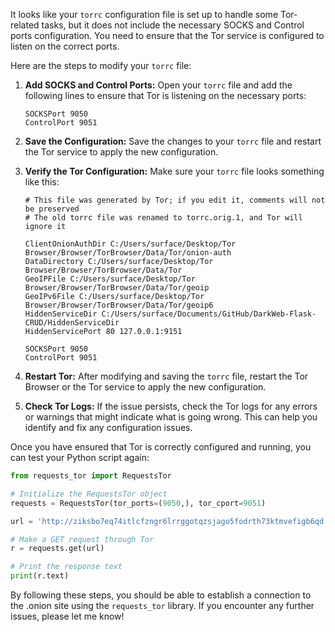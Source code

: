 It looks like your `torrc` configuration file is set up to handle some Tor-related tasks, but it does not include the necessary SOCKS and Control ports configuration. You need to ensure that the Tor service is configured to listen on the correct ports. 

Here are the steps to modify your `torrc` file:

1. **Add SOCKS and Control Ports:**
   Open your `torrc` file and add the following lines to ensure that Tor is listening on the necessary ports:

   ```
   SOCKSPort 9050
   ControlPort 9051
   ```

2. **Save the Configuration:**
   Save the changes to your `torrc` file and restart the Tor service to apply the new configuration.

3. **Verify the Tor Configuration:**
   Make sure your `torrc` file looks something like this:

   ```plaintext
   # This file was generated by Tor; if you edit it, comments will not be preserved
   # The old torrc file was renamed to torrc.orig.1, and Tor will ignore it

   ClientOnionAuthDir C:/Users/surface/Desktop/Tor Browser/Browser/TorBrowser/Data/Tor/onion-auth
   DataDirectory C:/Users/surface/Desktop/Tor Browser/Browser/TorBrowser/Data/Tor
   GeoIPFile C:/Users/surface/Desktop/Tor Browser/Browser/TorBrowser/Data/Tor/geoip
   GeoIPv6File C:/Users/surface/Desktop/Tor Browser/Browser/TorBrowser/Data/Tor/geoip6
   HiddenServiceDir C:/Users/surface/Documents/GitHub/DarkWeb-Flask-CRUD/HiddenServiceDir
   HiddenServicePort 80 127.0.0.1:9151

   SOCKSPort 9050
   ControlPort 9051
   ```

4. **Restart Tor:**
   After modifying and saving the `torrc` file, restart the Tor Browser or the Tor service to apply the new configuration.

5. **Check Tor Logs:**
   If the issue persists, check the Tor logs for any errors or warnings that might indicate what is going wrong. This can help you identify and fix any configuration issues.

Once you have ensured that Tor is correctly configured and running, you can test your Python script again:

```python
from requests_tor import RequestsTor

# Initialize the RequestsTor object
requests = RequestsTor(tor_ports=(9050,), tor_cport=9051)

url = 'http://ziksbo7eq74itlcfzngr6lrrggotqzsjago5fodrth73ktmvefigb6qd.onion'

# Make a GET request through Tor
r = requests.get(url)

# Print the response text
print(r.text)
```

By following these steps, you should be able to establish a connection to the .onion site using the `requests_tor` library. If you encounter any further issues, please let me know!
